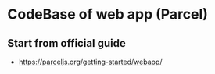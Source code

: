 # CodeBase of web app (Parcel)

## Start from official guide

 - https://parceljs.org/getting-started/webapp/
